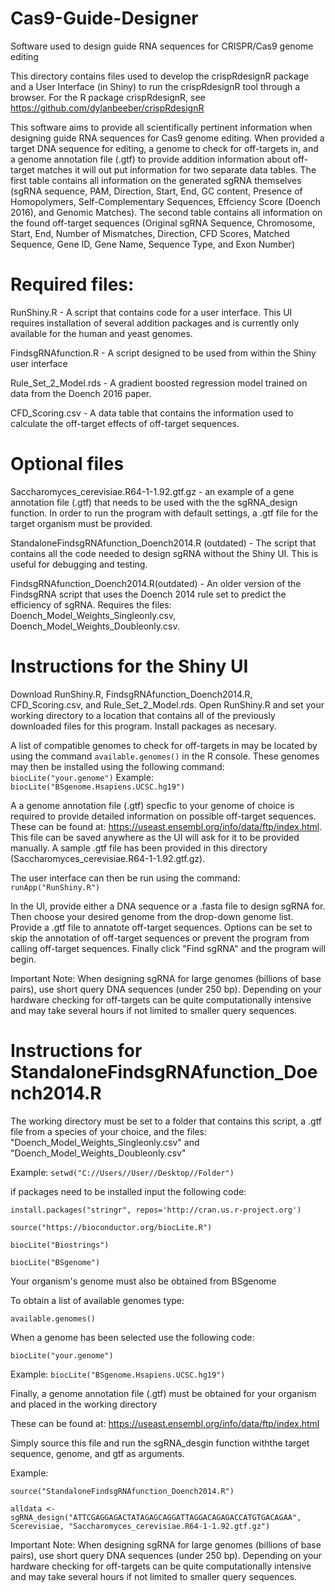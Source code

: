 # Cas9-Guide-Designer
Software used to design guide RNA sequences for CRISPR/Cas9 genome editing

This directory contains files used to develop the crispRdesignR package and a User Interface (in Shiny) to run the crispRdesignR tool through a browser.
For the R package crispRdesignR, see https://github.com/dylanbeeber/crispRdesignR

This software aims to provide all scientifically pertinent information when designing guide RNA sequences for Cas9 genome editing. When provided a target DNA sequence for editing, a genome to check for off-targets in, and a genome annotation file (.gtf) to provide addition information about off-target matches it will out put information for two separate data tables. The first table contains all information on the generated sgRNA themselves (sgRNA sequence, PAM, Direction, Start, End, GC content, Presence of Homopolymers, Self-Complementary Sequences, Effciency Score (Doench 2016), and Genomic Matches). The second table contains all information on the found off-target sequences (Original sgRNA Sequence, Chromosome, Start, End, Number of Mismatches, Direction, CFD Scores, Matched Sequence, Gene ID, Gene Name, Sequence Type, and Exon Number)

# Required files:
RunShiny.R - A script that contains code for a user interface. This UI requires installation of several addition packages and is currently only available for the human and yeast genomes.

FindsgRNAfunction.R - A script designed to be used from within the Shiny user interface

Rule_Set_2_Model.rds - A gradient boosted regression model trained on data from the Doench 2016 paper.

CFD_Scoring.csv - A data table that contains the information used to calculate the off-target effects of off-target sequences.

# Optional files
Saccharomyces_cerevisiae.R64-1-1.92.gtf.gz - an example of a gene annotation file (.gtf) that needs to be used with the the sgRNA_design function. In order to run the program with default settings, a .gtf file for the target organism must be provided.

StandaloneFindsgRNAfunction_Doench2014.R (outdated) - The script that contains all the code needed to design sgRNA without the Shiny UI. This is useful for debugging and testing.

FindsgRNAfunction_Doench2014.R(outdated) - An older version of the FindsgRNA script that uses the Doench 2014 rule set to predict the efficiency of sgRNA. Requires the files: Doench_Model_Weights_Singleonly.csv, Doench_Model_Weights_Doubleonly.csv.

# Instructions for the Shiny UI
Download RunShiny.R, FindsgRNAfunction_Doench2014.R, CFD_Scoring.csv, and Rule_Set_2_Model.rds. Open RunShiny.R and set your working directory to a location that contains all of the previously downloaded files for this program. Install packages as necesary.

A list of compatible genomes to check for off-targets in may be located by using the command `available.genomes()` in the R console. These genomes may then be installed using the following command:
`biocLite("your.genome")`
Example: `biocLite("BSgenome.Hsapiens.UCSC.hg19")`

A a genome annotation file (.gtf) specfic to your genome of choice is required to provide detailed information on possible off-target sequences. These can be found at: https://useast.ensembl.org/info/data/ftp/index.html. This file can be saved anywhere as the UI will ask for it to be provided manually. A sample .gtf file has been provided in this directory (Saccharomyces_cerevisiae.R64-1-1.92.gtf.gz).

The user interface can then be run using the command: `runApp("RunShiny.R")`

In the UI, provide either a DNA sequence or a .fasta file to design sgRNA for. Then choose your desired genome from the drop-down genome list. Provide a .gtf file to annatote off-target sequences. Options can be set to skip the annotation of off-target sequences or prevent the program from calling off-target sequences. Finally click "Find sgRNA" and the program will begin.

Important Note: When designing sgRNA for large genomes (billions of base pairs), use short query DNA sequences (under 250 bp). Depending on your hardware checking for off-targets can be quite computationally intensive and may take several hours if not limited to smaller query sequences.

# Instructions for StandaloneFindsgRNAfunction_Doench2014.R
The working directory must be set to a folder that contains this script, a .gtf file from a species of your choice, and the files: "Doench_Model_Weights_Singleonly.csv" and "Doench_Model_Weights_Doubleonly.csv"


Example: `setwd("C://Users//User//Desktop//Folder")`

if packages need to be installed input the following code:

`install.packages("stringr", repos='http://cran.us.r-project.org')`

`source("https://bioconductor.org/biocLite.R")`

`biocLite("Biostrings")`

`biocLite("BSgenome")`


Your organism's genome must also be obtained from BSgenome

To obtain a list of available genomes type:

`available.genomes()`

When a genome has been selected use the following code:

`biocLite("your.genome")`

Example: `biocLite("BSgenome.Hsapiens.UCSC.hg19")`


Finally, a genome annotation file (.gtf) must be obtained for your organism and placed in the working directory

These can be found at: https://useast.ensembl.org/info/data/ftp/index.html

Simply source this file and run the sgRNA_desgin function withthe target sequence, genome, and gtf as arguments.

Example:

`source("StandaloneFindsgRNAfunction_Doench2014.R")`

`alldata <- sgRNA_design("ATTCGAGGAGACTATAGAGCAGGATTAGGACAGAGACCATGTGACAGAA", Scerevisiae, "Saccharomyces_cerevisiae.R64-1-1.92.gtf.gz")`


Important Note: When designing sgRNA for large genomes (billions of base pairs), use short query DNA sequences (under 250 bp). Depending on your hardware checking for off-targets can be quite computationally intensive and may take several hours if not limited to smaller query sequences.
